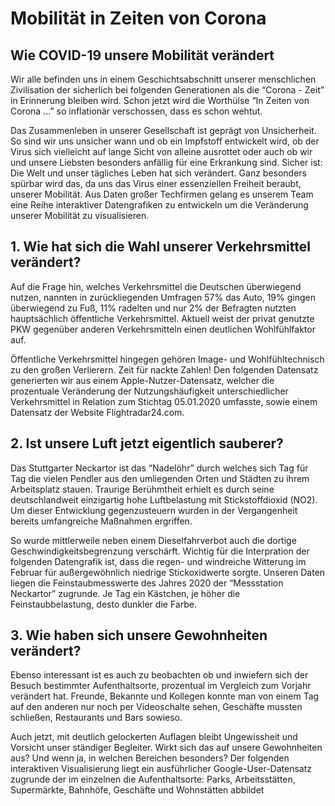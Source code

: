 # Mobilität in Zeiten von Corona

## Wie COVID-19 unsere Mobilität verändert
Wir alle befinden uns in einem Geschichtsabschnitt unserer menschlichen Zivilisation der sicherlich bei folgenden Generationen als die “Corona - Zeit” in Erinnerung bleiben wird. Schon jetzt wird die Worthülse “In Zeiten von Corona ...” so inflationär verschossen, dass es schon wehtut. 

Das Zusammenleben in unserer Gesellschaft ist geprägt von Unsicherheit. So sind wir uns unsicher wann und ob ein Impfstoff entwickelt wird, ob der Virus sich vielleicht auf lange Sicht von alleine ausrottet oder auch ob wir und unsere Liebsten besonders anfällig für eine Erkrankung sind. Sicher ist: Die Welt und unser tägliches Leben hat sich verändert. Ganz besonders spürbar wird das, da uns das Virus einer essenziellen Freiheit beraubt, unserer Mobilität. 
Aus Daten großer Techfirmen gelang es unserem Team eine Reihe interaktiver Datengrafiken zu entwickeln um die Veränderung unserer Mobilität zu visualisieren.

## 1. Wie hat sich die Wahl unserer Verkehrsmittel verändert?
Auf die Frage hin, welches Verkehrsmittel die Deutschen überwiegend nutzen, nannten in zurückliegenden Umfragen 57% das Auto, 19% gingen überwiegend zu Fuß, 11% radelten und nur 2% der Befragten nutzten hauptsächlich öffentliche Verkehrsmittel. Aktuell weist der privat genutzte PKW gegenüber anderen Verkehrsmitteln einen deutlichen Wohlfühlfaktor auf. 

Öffentliche Verkehrsmittel hingegen gehören Image- und Wohlfühltechnisch zu den großen Verlierern. Zeit für nackte Zahlen! Den folgenden Datensatz generierten wir aus einem Apple-Nutzer-Datensatz, welcher die prozentuale Veränderung der Nutzungshäufigkeit unterschiedlicher Verkehrsmittel in Relation zum Stichtag 05.01.2020 umfasste, sowie einem Datensatz der Website Flightradar24.com.

## 2. Ist unsere Luft jetzt eigentlich sauberer?
Das Stuttgarter Neckartor ist das “Nadelöhr” durch welches sich Tag für Tag die vielen Pendler aus den umliegenden Orten und Städten zu ihrem Arbeitsplatz stauen. Traurige Berühmtheit erhielt es durch seine deutschlandweit einzigartig hohe Luftbelastung mit Stickstoffdioxid (NO2). Um dieser Entwicklung gegenzusteuern wurden in der Vergangenheit bereits umfangreiche Maßnahmen ergriffen. 

So wurde mittlerweile neben einem Dieselfahrverbot auch die dortige Geschwindigkeitsbegrenzung verschärft. Wichtig für die Interpration der folgenden Datengrafik ist, dass die regen- und windreiche Witterung im Februar für außergewöhnlich niedrige Stickoxidwerte sorgte. Unseren Daten liegen die Feinstaubmesswerte des Jahres 2020 der “Messstation Neckartor” zugrunde. Je Tag ein Kästchen, je höher die Feinstaubbelastung, desto dunkler die Farbe.

## 3. Wie haben sich unsere Gewohnheiten verändert?
Ebenso interessant ist es auch zu beobachten ob und inwiefern sich der Besuch bestimmter Aufenthaltsorte, prozentual im Vergleich zum Vorjahr verändert hat. Freunde, Bekannte und Kollegen konnte man von einem Tag auf den anderen nur noch per Videoschalte sehen, Geschäfte mussten schließen, Restaurants und Bars sowieso. 

Auch jetzt, mit deutlich gelockerten Auflagen bleibt Ungewissheit und Vorsicht unser ständiger Begleiter. Wirkt sich das auf unsere Gewohnheiten aus? Und wenn ja, in welchen Bereichen besonders? Der folgenden interaktiven Visualisierung liegt ein ausführlicher Google-User-Datensatz zugrunde der im einzelnen die Aufenthaltsorte: Parks, Arbeitsstätten, Supermärkte, Bahnhöfe, Geschäfte und Wohnstätten abbildet
